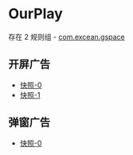 # OurPlay

存在 2 规则组 - [com.excean.gspace](/src/apps/com.excean.gspace.ts)

## 开屏广告

- [快照-0](https://i.gkd.li/import/13296144)
- [快照-1](https://i.gkd.li/import/13385318)

## 弹窗广告

- [快照-0](https://i.gkd.li/import/13302890)
